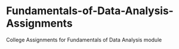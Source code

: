 # Fundamentals-of-Data-Analysis-Assignments
College Assignments for Fundamentals of Data Analysis module
